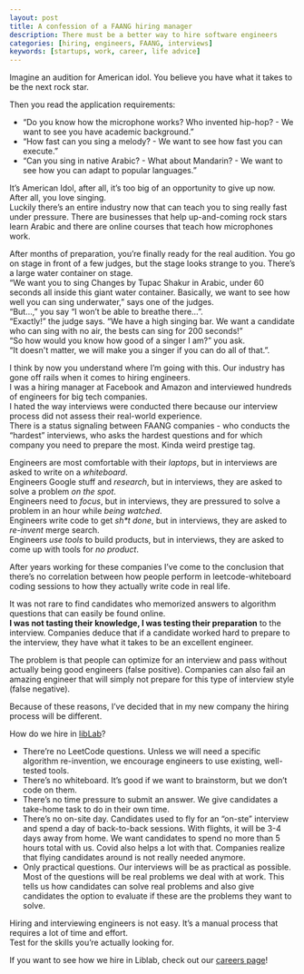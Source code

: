 ```yaml
---
layout: post
title: A confession of a FAANG hiring manager
description: There must be a better way to hire software engineers
categories: [hiring, engineers, FAANG, interviews]
keywords: [startups, work, career, life advice]
---
```


Imagine an audition for American idol. You believe you have what it takes to be the next rock star.

Then you read the application requirements:

- “Do you know how the microphone works? Who invented hip-hop? - We want to see you have academic background.”
- “How fast can you sing a melody? - We want to see how fast you can execute.”
- “Can you sing in native Arabic? - What about Mandarin? - We want to see how you can adapt to popular languages.”

It’s American Idol, after all, it’s too big of an opportunity to give up now. After all, you love singing.  
Luckily there’s an entire industry now that can teach you to sing really fast under pressure. There are businesses that help up-and-coming rock stars learn Arabic and there are online courses that teach how microphones work.

After months of preparation, you’re finally ready for the real audition.
You go on stage in front of a few judges, but the stage looks strange to you. There’s a large water container on stage.  
“We want you to sing Changes by Tupac Shakur in Arabic, under 60 seconds all inside this giant water container. Basically, we want to see how well you can sing underwater,” says one of the judges.  
“But…,” you say “I won’t be able to breathe there…”.  
“Exactly!” the judge says. “We have a high singing bar. We want a candidate who can sing with no air, the bests can sing for 200 seconds!”  
“So how would you know how good of a singer I am?” you ask.  
“It doesn't matter, we will make you a singer if you can do all of that.”.

I think by now you understand where I’m going with this. Our industry has gone off rails when it comes to hiring engineers.  
I was a hiring manager at Facebook and Amazon and interviewed hundreds of engineers for big tech companies.  
I hated the way interviews were conducted there because our interview process did not assess their real-world experience.  
There is a status signaling between FAANG companies - who conducts the “hardest” interviews, who asks the hardest questions and for which company you need to prepare the most. Kinda weird prestige tag.

Engineers are most comfortable with their _laptops_, but in interviews are asked to write on a _whiteboard_.  
Engineers Google stuff and _research_, but in interviews, they are asked to solve a problem _on the spot_.  
Engineers need to _focus_, but in interviews, they are pressured to solve a problem in an hour while _being watched_.  
Engineers write code to get _sh\*t done_, but in interviews, they are asked to _re-invent_ merge search.  
Engineers _use tools_ to build products, but in interviews, they are asked to come up with tools for _no product_.

After years working for these companies I’ve come to the conclusion that there’s no correlation between how people perform in leetcode-whiteboard coding sessions to how they actually write code in real life.

It was not rare to find candidates who memorized answers to algorithm questions that can easily be found online.  
**I was not tasting their knowledge, I was testing their preparation** to the interview. Companies deduce that if a candidate worked hard to prepare to the interview, they have what it takes to be an excellent engineer.

The problem is that people can optimize for an interview and pass without actually being good engineers (false positive). Companies can also fail an amazing engineer that will simply not prepare for this type of interview style (false negative).

Because of these reasons, I’ve decided that in my new company the hiring process will be different.

How do we hire in [libLab](https://liblab.com)?

- There’re no LeetCode questions. Unless we will need a specific algorithm re-invention, we encourage engineers to use existing, well-tested tools.
- There’s no whiteboard. It’s good if we want to brainstorm, but we don’t code on them.
- There’s no time pressure to submit an answer. We give candidates a take-home task to do in their own time.
- There’s no on-site day. Candidates used to fly for an “on-ste” interview and spend a day of back-to-back sessions. With flights, it will be 3-4 days away from home. We want candidates to spend no more than 5 hours total with us. Covid also helps a lot with that. Companies realize that flying candidates around is not really needed anymore.
- Only practical questions. Our interviews will be as practical as possible. Most of the questions will be real problems we deal with at work. This tells us how candidates can solve real problems and also give candidates the option to evaluate if these are the problems they want to solve.

Hiring and interviewing engineers is not easy. It’s a manual process that requires a lot of time and effort.  
Test for the skills you’re actually looking for.

If you want to see how we hire in Liblab, check out our [careers page](https://liblab.com/careers)!
